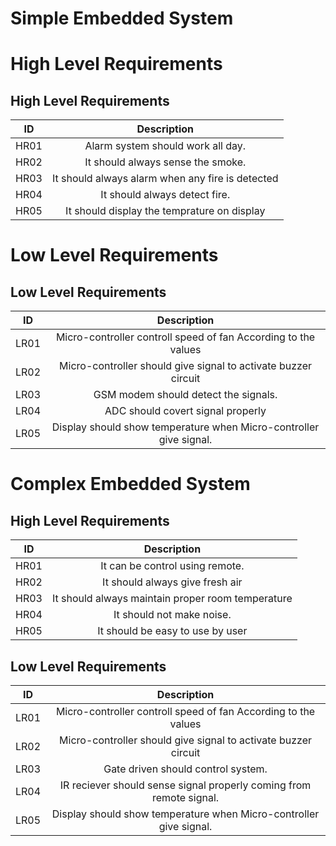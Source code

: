 # Simple Embedded System


# High Level Requirements

## High Level Requirements
|ID	 | Description                                            |
|:--:|:------------------------------------------------------:|
|HR01|Alarm system should work all day.                       | 
|HR02|It should always sense the smoke.                       | 
|HR03|It should always alarm when any fire is detected        | 
|HR04|It should always detect fire.                           | 
|HR05|It should display the temprature on display             | 


# Low Level Requirements

## Low Level Requirements
|ID	 | Description                                            |	
|:--:|:------------------------------------------------------:|
|LR01|  Micro-controller controll speed of fan  According to the values
|LR02|	Micro-controller should give signal to  activate buzzer circuit            | 
|LR03|	GSM modem should detect the signals.         
|LR04|  ADC should covert signal properly       
|LR05|	Display should show temperature when Micro-controller give signal.    



# Complex Embedded System

## High Level Requirements
|ID	 | Description                                            |
|:--:|:------------------------------------------------------:|
|HR01|It can be control using remote.                    | 
|HR02|It should always give fresh air                      | 
|HR03|It should always maintain proper room temperature      | 
|HR04|It should not make  noise.                              | 
|HR05|It should be easy to use by user            | 


## Low Level Requirements
|ID	 | Description                                            |	
|:--:|:------------------------------------------------------:|
|LR01|  Micro-controller controll speed of fan  According to the values
|LR02|	Micro-controller should give signal to  activate buzzer circuit            | 
|LR03|  Gate driven should control system.      
|LR04|  IR reciever should sense signal properly coming from remote signal.    
|LR05|	Display should show temperature when Micro-controller give signal.    
